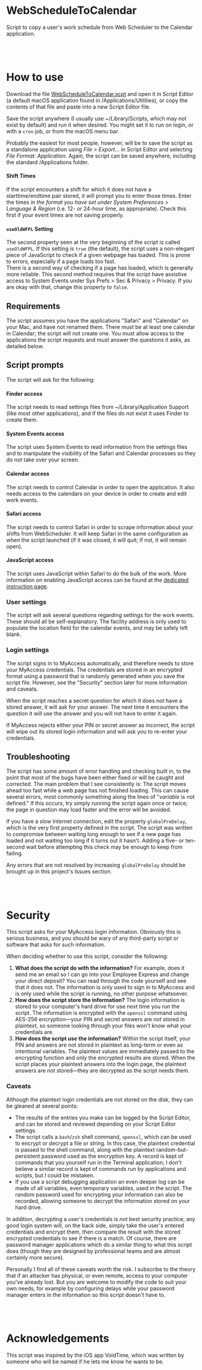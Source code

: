# WebScheduleToCalendar
Script to copy a user's work schedule from Web Scheduler to the Calendar application.
<br/>
<br/>
<br/>
<br/>

# How to use
Download the file [WebScheduleToCalendar.scpt](WebScheduleToCalendar.scpt) and open it in Script&nbsp;Editor (a default macOS application found in /Applications/Utilities), or copy the contents of that file and paste into a new Script Editor file.

Save the script anywhere (I usually use ~/Library/Scripts, which may not exist by default) and run it when desired.
You might set it to run on login, or with a `cron` job, or from the macOS menu bar.

Probably the easiest for most people, however, will be to save the script as a standalone application using *File&nbsp;>&nbsp;Export…* in Script&nbsp;Editor and selecting *File&nbsp;Format:&nbsp;Application*. Again, the script can be saved anywhere, including the standard /Applications folder.

#### Shift Times
If the script encounters a shift for which it does not have a starttime/endtime pair stored, it will prompt you to enter those times. Enter the times *in the format you have set under System&nbsp;Preferences > Language&nbsp;&&nbsp;Region* (i.e. 12- or 24-hour time, as appropriate). Check this first if your event times are not saving properly.

#### `useOldWFPL` Setting
The second property seen at the very beginning of the script is called `useOldWFPL`. If this setting is `true` (the default), the script uses a non-elegant piece of JavaScript to check if a given webpage has loaded. This is prone to errors, especially if a page loads too fast.  
There is a second way of checking if a page has loaded, which is generally more reliable. This second method requires that the script have assistive access to System&nbsp;Events under Sys&nbsp;Prefs > Sec&nbsp;&&nbsp;Privacy > Privacy. If you are okay with that, change this property to `false`.
<br/>

## Requirements
The script assumes you have the applications "Safari" and "Calendar" on your Mac, and have not renamed them.
There must be at least one calendar in Calendar; the script will not create one.
You must allow access to the applications the script requests and must answer the questions it asks, as detailed below.
<br/>

## Script prompts
The script will ask for the following:

#### Finder access
The script needs to read settings files from ~/Library/Application&nbsp;Support (like most other applications), and if the files do not exist it uses Finder to create them.

#### System Events access
The script uses System&nbsp;Events to read information from the settings files and to manipulate the visibility of the Safari and Calendar processes so they do not take over your screen.

#### Calendar access
The script needs to control Calendar in order to open the application.
It also needs access to the calendars on your device in order to create and edit work events.

#### Safari access
The script needs to control Safari in order to scrape information about your shifts from WebScheduler.
It will keep Safari in the same configuration as when the script launched (if it was closed, it will quit; if not, it will remain open).

#### JavaScript access
The script uses JavaScript within Safari to do the bulk of the work.
More information on enabling JavaScript access can be found at the [dedicated instruction page](AllowJS.md).

### User settings
The script will ask several questions regarding settings for the work events.
These should all be self-explanatory.
The facility address is only used to populate the location field for the calendar events, and may be safely left blank.

### Login settings
The script signs in to MyAccess automatically, and therefore needs to store your MyAccess credentials.
The credentials are stored in an encrypted format using a password that is randomly generated when you save the script file.
However, see the "Security" section later for more information and caveats.

When the script reaches a secret question for which it does not have a stored answer, it will ask for your answer.
The next time it encounters the question it will use the answer and you will not have to enter it again.

If MyAccess rejects either your PIN or secret answer as incorrect, the script will wipe out its stored login information and will ask you to re-enter your credentials.
<br/>

## Troubleshooting
The script has some amount of error handling and checking built in, to the point that most of the bugs have been either fixed or will be caught and corrected.
The main problem that I see consistently is: The script moves ahead too fast while a web page has not finished loading.
This can cause several errors, most commonly something along the lines of "*variable* is not defined."
If this occurs, try simply running the script again once or twice; the page in question may load faster and the error will be avoided.

If you have a slow Internet connection, edit the property `globalPreDelay`, which is the very first property defined in the script.
The script was written to compromise between waiting long enough to see if a new page has loaded and not waiting too long if it turns out it hasn't.
Adding a five- or ten-second wait before attempting this check may be enough to keep from failing.

Any errors that are not resolved by increasing `globalPreDelay` should be brought up in this project's Issues section.
<br/>
<br/>
<br/>
<br/>

# Security
This script asks for your MyAccess login information.
Obviously this is serious business, and you should be wary of any third-party script or software that asks for such information.

When deciding whether to use this script, consider the following:
1. **What does the script do with the information?**
For example, does it send me an email so I can go into your Employee Express and change your direct deposit?
You can read through the code yourself and see that it does not.
The information is only used to sign in to MyAccess and is only used while the script is running, no other purpose whatsoever.
2. **How does the script store the information?**
The login information is stored to your computer's hard drive for use next time you run the script.
The information is encrypted with the `openssl` command using AES-256 encryption—your PIN and secret answers are *not* stored in plaintext, so someone looking through your files won't know what your credentials are.
3. **How does the script *use* the information?**
Within the script itself, your PIN and answers are not stored in plaintext as long-term or even as intentional variables.
The plaintext values are immediately passed to the encrypting function and only the encrypted results are stored.
When the script places your plaintext answers into the login page, the plaintext answers are not stored—they are decrypted as the script needs them.

### Caveats
Although the plaintext login credentials are not stored on the disk, they can be gleaned at several points:
* The results of the entries you make can be logged by the Script&nbsp;Editor, and can be stored and reviewed depending on your Script&nbsp;Editor settings.
* The script calls a `bash`/`zsh` shell command, `openssl`, which can be used to encrypt or decrypt a file or string.
In this case, the plaintext credential is passed to the shell command, along with the plaintext random-but-persistent password used as the encryption key.
A record is kept of commands that you yourself run in the Terminal application; I don't believe a similar record is kept of commands run by applications and scripts, but I could be mistaken.
* If you use a script debugging application an even deeper log can be made of all variables, even temporary variables, used in the script.
The random password used for encrypting your information can also be recorded, allowing someone to decrypt the information stored on your hard drive.

In addition, decrypting a user's credentials is *not* best security practice; any good login system will, on the back side, simply take the user's entered credentials and encrypt them, then compare the result with the stored encrypted credentials to see if there is a match.
Of course, there are password manager applications which do a similar thing to what this script does (though they are designed by professional teams and are almost certainly more secure).

Personally I find all of these caveats worth the risk.
I subscribe to the theory that if an attacker has physical, or even remote, access to your computer you've already lost.
But you are welcome to modify the code to suit your own needs, for example by configuring delays while your password manager enters in the information so this script doesn't have to.
<br/>
<br/>
<br/>
<br/>

# Acknowledgements
This script was inspired by the iOS app VoidTime, which was written by someone who will be named if he lets me know he wants to be.



